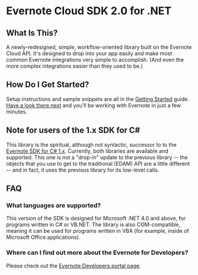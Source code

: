Evernote Cloud SDK 2.0 for .NET
===============================

What Is This?
-------------

A newly-redesigned, simple, workflow-oriented library built on the Evernote Cloud API. It's designed to drop into your app easily and make most common Evernote integrations very simple to accomplish. (And even the more complex integrations easier than they used to be.)

How Do I Get Started?
---------------------

Setup instructions and sample snippets are all in the [Getting Started](Getting_Started.md) guide. [Have a look there next](Getting_Started.md) and you'll be working with Evernote in just a few minutes.

Note for users of the 1.x SDK for C#
------------------------------------

This library is the spiritual, although not syntactic, successor to to the [Evernote SDK for C# 1.x](https://github.com/evernote/evernote-sdk-csharp). Currently, both libraries are available and supported. This one is not a "drop-in" update to the previous library -- the objects that you use to get to the traditional (EDAM) API are a little different -- and in fact, it uses the previous library for its low-level calls.

FAQ
---

### What languages are supported?

This version of the SDK is designed for Microsoft .NET 4.0 and above, for programs written in C# or VB.NET. The library is also COM-compatible, meaning it can be used for programs written in VBA (for example, inside of Microsoft Office applications).

### Where can I find out more about the Evernote for Developers?

Please check out the [Evernote Developers portal page](http://dev.evernote.com).
